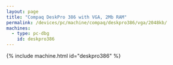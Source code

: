 ```yaml
---
layout: page
title: "Compaq DeskPro 386 with VGA, 2Mb RAM"
permalink: /devices/pc/machine/compaq/deskpro386/vga/2048kb/
machines:
  - type: pc-dbg
    id: deskpro386
---
```


{% include machine.html id="deskpro386" %}
